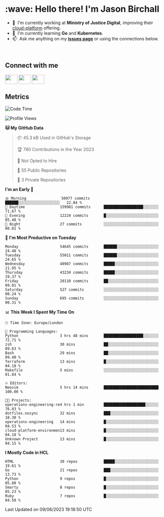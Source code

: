 <h1 align="left" id="jason-title">:wave: Hello there! I'm Jason Birchall</h1>

- :office: &nbsp;I'm currently working at **Ministry of Justice Digital**, improving their [cloud-platform](https://github.com/ministryofjustice/cloud-platform) offering.
- :seedling: &nbsp;I’m currently learning **Go** and **Kubernetes**.
- :mailbox: &nbsp;Ask me anything on my **[issues page]** or using the connections below.


<br>

<h2>Connect with me</h2>
<p>
<a href="https://twitter.com/jsonBirchall" target="blank"><img align="center" src="https://cdn.jsdelivr.net/npm/simple-icons@3.0.1/icons/twitter.svg" alt="" height="30" width="40" /></a>
<a href="https://keybase.io/json0" target="blank"><img align="center" src="https://cdn.jsdelivr.net/npm/simple-icons@3.0.1/icons/keybase.svg" alt="" height="30" width="40" /></a>
<a href="https://www.reddit.com/user/kakorate" target="blank"><img align="center" src="https://cdn.jsdelivr.net/npm/simple-icons@3.0.1/icons/reddit.svg" alt="" height="30" width="40" /></a>
</p>

<h2>Metrics</h2>

<!--START_SECTION:waka-->
![Code Time](http://img.shields.io/badge/Code%20Time-1%2C074%20hrs%2039%20mins-blue)

![Profile Views](http://img.shields.io/badge/Profile%20Views-0-blue)

**🐱 My GitHub Data** 

> 📦 45.3 kB Used in GitHub's Storage 
 > 
> 🏆 780 Contributions in the Year 2023
 > 
> 🚫 Not Opted to Hire
 > 
> 📜 55 Public Repositories 
 > 
> 🔑 3 Private Repositories 
 > 
**I'm an Early 🐤** 

```text
🌞 Morning                50977 commits       ██████░░░░░░░░░░░░░░░░░░░   22.84 % 
🌆 Daytime                159981 commits      ██████████████████░░░░░░░   71.67 % 
🌃 Evening                12224 commits       █░░░░░░░░░░░░░░░░░░░░░░░░   05.48 % 
🌙 Night                  27 commits          ░░░░░░░░░░░░░░░░░░░░░░░░░   00.01 % 
```
📅 **I'm Most Productive on Tuesday** 

```text
Monday                   54645 commits       ██████░░░░░░░░░░░░░░░░░░░   24.48 % 
Tuesday                  55011 commits       ██████░░░░░░░░░░░░░░░░░░░   24.65 % 
Wednesday                48987 commits       █████░░░░░░░░░░░░░░░░░░░░   21.95 % 
Thursday                 43234 commits       █████░░░░░░░░░░░░░░░░░░░░   19.37 % 
Friday                   20110 commits       ██░░░░░░░░░░░░░░░░░░░░░░░   09.01 % 
Saturday                 527 commits         ░░░░░░░░░░░░░░░░░░░░░░░░░   00.24 % 
Sunday                   695 commits         ░░░░░░░░░░░░░░░░░░░░░░░░░   00.31 % 
```


📊 **This Week I Spent My Time On** 

```text
🕑︎ Time Zone: Europe/London

💬 Programming Languages: 
Python                   3 hrs 48 mins       ██████████████████░░░░░░░   72.71 % 
zsh                      30 mins             ██░░░░░░░░░░░░░░░░░░░░░░░   09.63 % 
Bash                     29 mins             ██░░░░░░░░░░░░░░░░░░░░░░░   09.40 % 
Terraform                13 mins             █░░░░░░░░░░░░░░░░░░░░░░░░   04.18 % 
Makefile                 5 mins              ░░░░░░░░░░░░░░░░░░░░░░░░░   01.84 % 

🔥 Editors: 
Neovim                   5 hrs 14 mins       █████████████████████████   100.00 % 

🐱‍💻 Projects: 
operations-engineering-re4 hrs 1 min         ███████████████████░░░░░░   76.83 % 
dotfiles.nosync          32 mins             ███░░░░░░░░░░░░░░░░░░░░░░   10.30 % 
operations-engineering   14 mins             █░░░░░░░░░░░░░░░░░░░░░░░░   04.53 % 
cloud-platform-environmen13 mins             █░░░░░░░░░░░░░░░░░░░░░░░░   04.18 % 
Unknown Project          13 mins             █░░░░░░░░░░░░░░░░░░░░░░░░   04.15 % 
```

**I Mostly Code in HCL** 

```text
HTML                     30 repos            █████░░░░░░░░░░░░░░░░░░░░   19.61 % 
Go                       21 repos            ███░░░░░░░░░░░░░░░░░░░░░░   13.73 % 
Python                   9 repos             █░░░░░░░░░░░░░░░░░░░░░░░░   05.88 % 
Smarty                   8 repos             █░░░░░░░░░░░░░░░░░░░░░░░░   05.23 % 
Ruby                     7 repos             █░░░░░░░░░░░░░░░░░░░░░░░░   04.58 % 
```




 Last Updated on 09/06/2023 19:18:50 UTC
<!--END_SECTION:waka-->

<!-- links -->

[issues page]: https://github.com/jasonBirchall/jasonBirchall/issues "jasonBirchall/issues"
